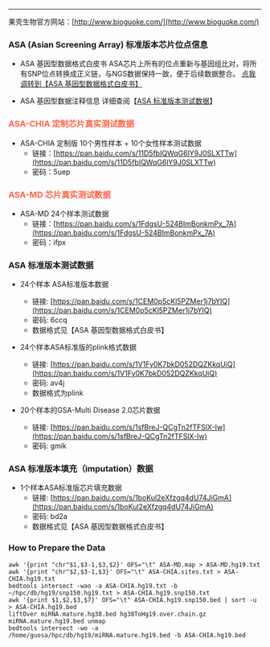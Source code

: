 ----------
果壳生物官方网站：[http://www.bioguoke.com/](http://www.bioguoke.com/)

### ASA (Asian Screening Array) 标准版本芯片位点信息
* ASA 基因型数据格式白皮书
ASA芯片上所有的位点重新与基因组比对，将所有SNP位点转换成正义链，与NGS数据保持一致，便于后续数据整合。
[点我调转到【ASA 基因型数据格式白皮书】][1]

* ASA 基因型数据注释信息
详细查阅【<a href="#jump" target="_self">ASA 标准版本测试数据</a>】

### <font color=#FF6347 >ASA-CHIA 定制芯片真实测试数据</font>
* ASA-CHIA 定制版 10个男性样本 + 10个女性样本测试数据
    * 链接：[https://pan.baidu.com/s/11D5fbIQWqG6lY9J0SLXTTw](https://pan.baidu.com/s/11D5fbIQWqG6lY9J0SLXTTw) 
    * 密码：5uep

### <font color=#FF6347 >ASA-MD 芯片真实测试数据</font>
* ASA-MD 24个样本测试数据
    * 链接：[https://pan.baidu.com/s/1FdgsU-524BImBonkmPx_7A](https://pan.baidu.com/s/1FdgsU-524BImBonkmPx_7A) 
    * 密码：ifpx

### <span id = "jump">ASA 标准版本测试数据</span>

* 24个样本 ASA标准版本数据
    * 链接: [https://pan.baidu.com/s/1CEM0p5cKl5PZMer1j7bYIQ](https://pan.baidu.com/s/1CEM0p5cKl5PZMer1j7bYIQ)
    * 密码: 6ccq
    * 数据格式见【ASA 基因型数据格式白皮书】

* 24个样本ASA标准版的plink格式数据
    * 链接: [https://pan.baidu.com/s/1V1Fy0K7bkD052DQZKkqUiQ](https://pan.baidu.com/s/1V1Fy0K7bkD052DQZKkqUiQ)
    * 密码: av4j
    * 数据格式为plink

* 20个样本的GSA-Multi Disease 2.0芯片数据
    * 链接: [https://pan.baidu.com/s/1sfBreJ-QCgTn2fTFSlX-Iw](https://pan.baidu.com/s/1sfBreJ-QCgTn2fTFSlX-Iw)
    * 密码: gmik

### ASA 标准版本填充（imputation）数据
* 1个样本ASA标准版芯片填充数据
    * 链接: [https://pan.baidu.com/s/1boKul2eXfzgq4dU74JiGmA](https://pan.baidu.com/s/1boKul2eXfzgq4dU74JiGmA)
    * 密码: bd2a
    * 数据格式见【ASA 基因型数据格式白皮书】

### How to Prepare the Data
```
awk '{print "chr"$1,$3-1,$3,$2}' OFS="\t" ASA-MD.map > ASA-MD.hg19.txt
awk '{print "chr"$2,$3-1,$3}' OFS="\t" ASA-CHIA.sites.txt > ASA-CHIA.hg19.txt
bedtools intersect -wao -a ASA-CHIA.hg19.txt -b ~/hpc/db/hg19/snp150.hg19.txt > ASA-CHIA.hg19.snp150.txt
awk '{print $1,$2,$3,$7}' OFS="\t" ASA-CHIA.hg19.snp150.bed | sort -u > ASA-CHIA.hg19.bed
liftOver miRNA.mature.hg38.bed hg38ToHg19.over.chain.gz miRNA.mature.hg19.bed unmap
bedtools intersect -wo -a /home/guosa/hpc/db/hg19/miRNA.mature.hg19.bed -b ASA-CHIA.hg19.bed
```


  [1]: https://github.com/bioguoke/RS_white-paper
